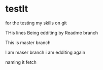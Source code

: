 # testIt
for the testing my skills on git 


THis lines Being edditing by Readme branch


This is master branch

I am maser branch i am edditing again


naming it fetch

